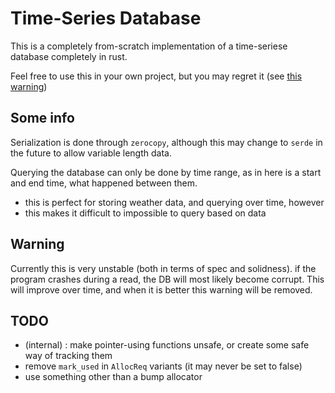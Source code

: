 # Time-Series Database

This is a completely from-scratch implementation of a time-seriese database completely in rust.

Feel free to use this in your own project, but you may regret it (see [this warning](#warning))

## Some info

Serialization is done through `zerocopy`, although this may change to `serde` in the future to allow variable length data.

Querying the database can only be done by time range, as in here is a start and end time, what happened between them.
- this is perfect for storing weather data, and querying over time, however
- this makes it difficult to impossible to query based on data 

## Warning

Currently this is very unstable (both in terms of spec and solidness). if the program crashes during a read, 
the DB will most likely become corrupt. This will improve over time, and when it is better this warning will be removed.

## TODO
- (internal) : make pointer-using functions unsafe, or create some safe way of tracking them
- remove `mark_used` in `AllocReq` variants (it may never be set to false)
- use something other than a bump allocator
